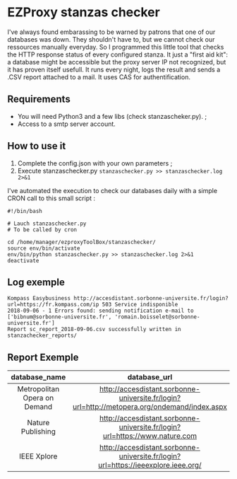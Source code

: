 # EZProxy stanzas checker
I've always found embarassing to be warned by patrons that one of our databases was down. They shouldn't have to, but we cannot check our ressources manually everyday. So I programmed this little tool that checks the HTTP response status of every configured stanza. It just a "first aid kit": a database might be accessible but the proxy server IP not recognized, but it has proven itself usefull.
It runs every night, logs the result and sends a .CSV report attached to a mail. It uses CAS for authentification.

## Requirements
- You will need Python3 and a few libs (check stanzascheker.py). ;
- Access to a smtp server account.

## How to use it
1. Complete the config.json with your own parameters ;
2. Execute stanzaschecker.py `stanzaschecker.py >> stanzaschecker.log 2>&1`

I've automated the execution to check our databases daily with a simple CRON call to this small script :
```
#!/bin/bash

# Lauch stanzaschecker.py
# To be called by cron

cd /home/manager/ezproxyToolBox/stanzaschecker/
source env/bin/activate
env/bin/python stanzaschecker.py >> stanzaschecker.log 2>&1
deactivate
```

## Log exemple

```
Kompass Easybusiness http://accesdistant.sorbonne-universite.fr/login?url=https://fr.kompass.com/ip 503 Service indisponible
2018-09-06 - 1 Errors found: sending notification e-mail to ['bibnum@sorbonne-universite.fr', 'romain.boisselet@sorbonne-universite.fr'] 
Report sc_report_2018-09-06.csv successfully written in stanzachecker_reports/
```
## Report Exemple
| database_name | database_url  | http_code | http_status |
|:-------------:|:-------------:|:---------:|:-----------:|
Metropolitan Opera on Demand	| http://accesdistant.sorbonne-universite.fr/login?url=http://metopera.org/ondemand/index.aspx	| 404	| Document non trouvé
Nature Publishing	| http://accesdistant.sorbonne-universite.fr/login?url=https://www.nature.com	| 503	| Service indisponible
IEEE Xplore |	http://accesdistant.sorbonne-universite.fr/login?url=https://ieeexplore.ieee.org/	| 503	| Service indisponible
